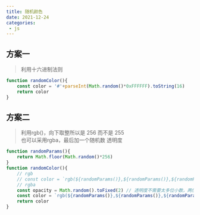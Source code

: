 ```yaml
---
title: 随机颜色
date: 2021-12-24
categories:
 - js
---
```


## 方案一

>利用十六进制法则

```js
function randomColor(){
	const color = '#'+parseInt(Math.random()*0xFFFFFF).toString(16)
	return color
}
```
## 方案二
>利用rgb()，向下取整所以是 256 而不是 255\
>也可以采用rgba，最后加一个随机数 透明度

```js
function randomParams(){
    return Math.floor(Math.random()*256)
}
function randomColor(){
    // rgb
    // const color = `rgb(${randomParams()},${randomParams()},${randomParams()})`
    // rgba
    const opacity = Math.random().toFixed(2) // 透明度不需要太多位小数，两位就够了
    const color = `rgb(${randomParams()},${randomParams()},${randomParams()},${opacity})`
    return color
}
```
<Valine/>